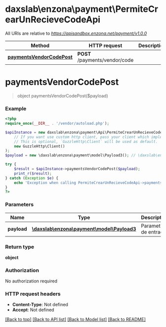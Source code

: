 # daxslab\enzona\payment\PermiteCrearUnRecieveCodeApi

All URIs are relative to *https://apisandbox.enzona.net/payment/v1.0.0*

Method | HTTP request | Description
------------- | ------------- | -------------
[**paymentsVendorCodePost**](PermiteCrearUnRecieveCodeApi.md#paymentsVendorCodePost) | **POST** /payments/vendor/code | 


# **paymentsVendorCodePost**
> object paymentsVendorCodePost($payload)



### Example
```php
<?php
require_once(__DIR__ . '/vendor/autoload.php');

$apiInstance = new daxslab\enzona\payment\Api\PermiteCrearUnRecieveCodeApi(
    // If you want use custom http client, pass your client which implements `GuzzleHttp\ClientInterface`.
    // This is optional, `GuzzleHttp\Client` will be used as default.
    new GuzzleHttp\Client()
);
$payload = new \daxslab\enzona\payment\model\Payload3(); // \daxslab\enzona\payment\model\Payload3 | Parametros de entrada

try {
    $result = $apiInstance->paymentsVendorCodePost($payload);
    print_r($result);
} catch (Exception $e) {
    echo 'Exception when calling PermiteCrearUnRecieveCodeApi->paymentsVendorCodePost: ', $e->getMessage(), PHP_EOL;
}
?>
```

### Parameters

Name | Type | Description  | Notes
------------- | ------------- | ------------- | -------------
 **payload** | [**\daxslab\enzona\payment\model\Payload3**](../Model/Payload3.md)| Parametros de entrada | [optional]

### Return type

**object**

### Authorization

No authorization required

### HTTP request headers

 - **Content-Type**: Not defined
 - **Accept**: Not defined

[[Back to top]](#) [[Back to API list]](../../README.md#documentation-for-api-endpoints) [[Back to Model list]](../../README.md#documentation-for-models) [[Back to README]](../../README.md)

